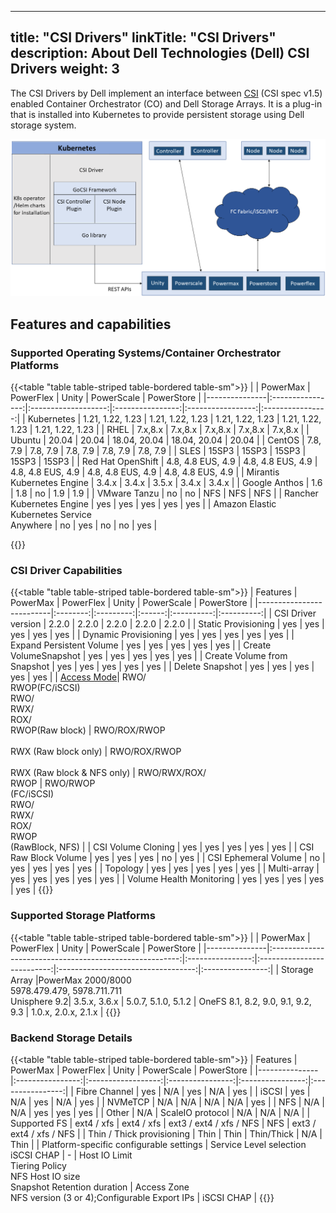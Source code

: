 
---
title: "CSI Drivers"
linkTitle: "CSI Drivers"
description: About Dell Technologies (Dell) CSI Drivers 
weight: 3
---

The CSI Drivers by Dell implement an interface between [CSI](https://kubernetes-csi.github.io/docs/) (CSI spec v1.5) enabled Container Orchestrator (CO) and Dell Storage Arrays. It is a plug-in that is installed into Kubernetes to provide persistent storage using Dell storage system.

![CSI Architecture](Architecture_Diagram.png)

## Features and capabilities

### Supported Operating Systems/Container Orchestrator Platforms
{{<table "table table-striped table-bordered table-sm">}}
|               | PowerMax         | PowerFlex           | Unity            | PowerScale        | PowerStore       |
|---------------|:----------------:|:-------------------:|:----------------:|:-----------------:|:----------------:|
| Kubernetes    | 1.21, 1.22, 1.23 |   1.21, 1.22, 1.23  | 1.21, 1.22, 1.23 | 1.21, 1.22, 1.23  | 1.21, 1.22, 1.23 |
| RHEL          |     7.x,8.x      |     7.x,8.x         |     7.x,8.x      |     7.x,8.x       |     7.x,8.x      |
| Ubuntu        |       20.04      |       20.04         |  18.04, 20.04    | 18.04, 20.04      |        20.04     |
| CentOS        |     7.8, 7.9     |      7.8, 7.9       |     7.8, 7.9     |      7.8, 7.9     |     7.8, 7.9     |
| SLES          |        15SP3     |        15SP3        |       15SP3      |         15SP3     |       15SP3      |
| Red Hat OpenShift | 4.8, 4.8 EUS, 4.9  | 4.8, 4.8 EUS, 4.9 | 4.8, 4.8 EUS, 4.9 | 4.8, 4.8 EUS, 4.9 |  4.8, 4.8 EUS, 4.9 |
| Mirantis Kubernetes Engine | 3.4.x |      3.4.x        |       3.5.x      |        3.4.x      |        3.4.x     |
| Google Anthos |        1.6       |          1.8        |        no        |         1.9       |        1.9       |
| VMware Tanzu  |        no        |          no         |        NFS       |         NFS       |      NFS         |
| Rancher Kubernetes Engine | yes  |          yes        |        yes       |         yes       |      yes         |
| Amazon Elastic Kubernetes Service<br> Anywhere | no  |          yes        |        no       |         no       |      yes      |

{{</table>}}

### CSI Driver Capabilities
{{<table "table table-striped table-bordered table-sm">}}
| Features                 | PowerMax | PowerFlex | Unity  | PowerScale | PowerStore |
|--------------------------|:--------:|:---------:|:------:|:----------:|:----------:|
| CSI Driver version       | 2.2.0    | 2.2.0     | 2.2.0  | 2.2.0      | 2.2.0      |
| Static Provisioning      | yes      | yes       | yes    | yes        | yes        |
| Dynamic Provisioning     | yes      | yes       | yes    | yes        | yes        |
| Expand Persistent Volume | yes      | yes       | yes    | yes        | yes        |
| Create VolumeSnapshot    | yes      | yes       | yes    | yes        | yes        |
| Create Volume from Snapshot | yes   | yes       | yes    | yes        | yes        |
| Delete Snapshot          | yes      | yes       | yes    | yes        | yes        |
| [Access Mode](https://kubernetes.io/docs/concepts/storage/persistent-volumes/#access-modes)| RWO/<br>RWOP(FC/iSCSI)<br>RWO/<br>RWX/<br>ROX/<br>RWOP(Raw block) | RWO/ROX/RWOP<br><br>RWX (Raw block only) | RWO/ROX/RWOP<br><br>RWX (Raw block & NFS only) | RWO/RWX/ROX/<br>RWOP | RWO/RWOP<br>(FC/iSCSI)<br>RWO/<br>RWX/<br>ROX/<br>RWOP<br>(RawBlock, NFS) |
| CSI Volume Cloning       | yes      | yes       | yes    | yes        | yes        |
| CSI Raw Block Volume     | yes      | yes       | yes    | no         | yes        |
| CSI Ephemeral Volume     | no       | yes       | yes    | yes        | yes        |
| Topology                 | yes      | yes       | yes    | yes        | yes        |
| Multi-array              | yes      | yes       | yes    | yes        | yes        |
| Volume Health Monitoring | yes      | yes       | yes    | yes        | yes        |
{{</table>}}
### Supported Storage Platforms
{{<table "table table-striped table-bordered table-sm">}}
|               | PowerMax                                                | PowerFlex        | Unity                      | PowerScale                         |    PowerStore    |
|---------------|:-------------------------------------------------------:|:----------------:|:--------------------------:|:----------------------------------:|:----------------:|
| Storage Array |PowerMax 2000/8000 <br> 5978.479.479, 5978.711.711<br>Unisphere 9.2|    3.5.x, 3.6.x  | 5.0.7, 5.1.0, 5.1.2 | OneFS 8.1, 8.2, 9.0, 9.1, 9.2, 9.3 | 1.0.x, 2.0.x, 2.1.x     |
{{</table>}}
### Backend Storage Details
{{<table "table table-striped table-bordered table-sm">}}
| Features      | PowerMax         | PowerFlex          | Unity            | PowerScale       | PowerStore       |
|---------------|:----------------:|:------------------:|:----------------:|:----------------:|:----------------:|
| Fibre Channel | yes              | N/A                | yes              | N/A              | yes              |
| iSCSI         | yes              | N/A                | yes              | N/A              | yes              |
| NVMeTCP       | N/A              | N/A                | N/A              | N/A              | yes              |
| NFS           | N/A              | N/A                | yes              | yes              | yes              |
| Other         | N/A              | ScaleIO protocol   | N/A              | N/A              | N/A              |
| Supported FS  | ext4 / xfs       | ext4 / xfs         | ext3 / ext4 / xfs / NFS | NFS       | ext3 / ext4 / xfs / NFS |
| Thin / Thick provisioning | Thin  | Thin              | Thin/Thick       | N/A              | Thin             |
| Platform-specific configurable settings | Service Level selection<br>iSCSI CHAP | - | Host IO Limit<br>Tiering Policy<br>NFS Host IO size<br>Snapshot Retention duration | Access Zone<br>NFS version (3 or 4);Configurable Export IPs | iSCSI CHAP |
{{</table>}}

